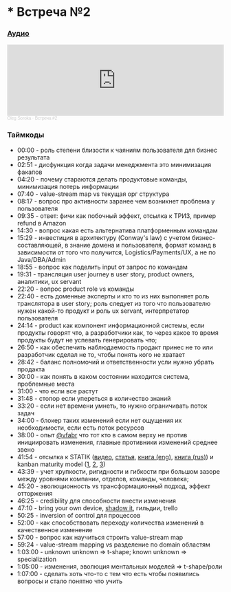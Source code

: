 # * Встреча №2

### [Аудио](https://soundcloud.com/oleg-soroka/vstrecha-2)

<iframe width="100%" height="166" scrolling="no" frameborder="no" allow="autoplay" src="https://w.soundcloud.com/player/?url=https%3A//api.soundcloud.com/tracks/1630941885&color=%23ff5500&auto_play=false&hide_related=false&show_comments=true&show_user=true&show_reposts=false&show_teaser=true"></iframe><div style="font-size: 10px; color: #cccccc;line-break: anywhere;word-break: normal;overflow: hidden;white-space: nowrap;text-overflow: ellipsis; font-family: Interstate,Lucida Grande,Lucida Sans Unicode,Lucida Sans,Garuda,Verdana,Tahoma,sans-serif;font-weight: 100;"><a href="https://soundcloud.com/oleg-soroka" title="Oleg Soroka" target="_blank" style="color: #cccccc; text-decoration: none;">Oleg Soroka</a> · <a href="https://soundcloud.com/oleg-soroka/vstrecha-2" title="Встреча #2" target="_blank" style="color: #cccccc; text-decoration: none;">Встреча #2</a></div>

### Таймкоды

- 00:00 - роль степени близости к чаяниям пользователя для бизнес результата
- 02:51 - дисфункция когда задачи менеджмента это минимизация факапов
- 04:20 - почему стараются делать продуктовые команды, минимизация потерь информации
- 07:40 - value-stream map vs текущая орг структура
- 08:17 - вопрос про активности заранее чем возникнет проблема у пользователя
- 09:35 - ответ: фичи как побочный эффект, отсылка к ТРИЗ, пример refund в Amazon
- 14:30 - вопрос какая есть альтернатива платформенным командам
- 15:29 - инвестиция в архитектуру (Conway's law) с учетом бизнес-составляющей, в знание домена и пользователя, формат команд в зависимости от того что получится, Logistics/Payments/UX, а не по Java/DBA/Admin
- 18:55 - вопрос как поделить input от запрос по командам
- 19:31 - трансляция user journey в user story, product owners, аналитики, ux servant
- 22:20 - вопрос product role vs команды
- 22:40 - есть доменные эксперты и кто то из них выполняет роль транслятора в user story; роль следует из того что пользователю нужен какой-то продукт и роль ux servant, интерпретатор пользователя
- 24:14 - product как компонент информационной системы, если продукты говорят что, а разработчики как, то через какое то время продукты будут не успевать генерировать что;
- 26:50 - как обеспечить наблюдаемость продакт принес не то или разработчик сделал не то, чтобы понять кого не хватает
- 28:42 - баланс полномочий и ответственности усли нужно убрать продакта
- 30:00 - как понять в каком состоянии находится система, проблемные места
- 31:00 - что если все растут
- 31:48 - стопор если упереться в количество знаний
- 33:20 - если нет времени умнеть, то нужно ограничивать поток задач
- 34:00 - блокер таких изменений если нет ощущения их необходимости, если есть поток ресурсов
- 38:00 - опыт [@vfabr](https://t.me/vfabr) что тот кто в самом верху не против инициировать изменения, главные противники изменений среднее звено
- 41:54 - отсылка к STATIK ([видео](https://kanbanguide.ru/resources/video-category/statik/), [статья](https://filipyev.ru/2017/11/09/s-t-a-t-i-k-system-thinking-approach-for-introducing-kanban-ili-kak-sistemno-zapustit-kanban-v-komande/), [книга (eng)](https://t.me/kanban_talks/23743), [книга (rus)](https://tlgur.com/d/8Qe0pMj8))  и kanban maturity model ([1](https://drive.google.com/file/d/1jYfbtKH80-tJANEO7cw-jLVe2Olqe_40/view?usp=sharing), [2](https://youtu.be/_GLpKi_f4zU), [3](https://youtu.be/OlH2Fo7HFhc))
- 43:39 - учет хрупкости, ригидности и гибкости при большом зазоре между уровнями компании, отделов, команды, человека; 
- 45:20 - эволюционность vs трансформационный подход, эффект отторжения
- 46:25 - credibility для способности внести изменения
- 47:10 - bring your own device, [shadow it](https://en.wikipedia.org/wiki/Shadow_IT), гильдии, trello
- 50:25 - inversion of control для процессов
- 52:00 - как способствовать переходу количества изменений в качественное изменение
- 57:00 - вопрос как научиться строить value-stream map
- 59:24 - value-stream mapping vs разделение по domain областям
- 1:03:00 - unknown unknown => t-shape; known unknown => specialization
- 1:05:00 - изменения, эволюция ментальных моделей => t-shape/роли
- 1:07:00 - сделать хоть что-то с тем что есть чтобы появились вопросы и стало понятно что учить
